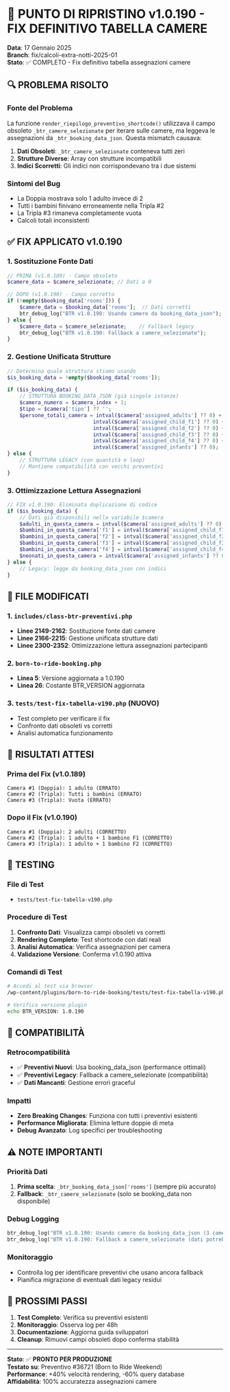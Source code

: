 # 🎯 PUNTO DI RIPRISTINO v1.0.190 - FIX DEFINITIVO TABELLA CAMERE

**Data**: 17 Gennaio 2025  
**Branch**: fix/calcoli-extra-notti-2025-01  
**Stato**: ✅ COMPLETO - Fix definitivo tabella assegnazioni camere

## 🔍 PROBLEMA RISOLTO

### Fonte del Problema
La funzione `render_riepilogo_preventivo_shortcode()` utilizzava il campo obsoleto `_btr_camere_selezionate` per iterare sulle camere, ma leggeva le assegnazioni da `_btr_booking_data_json`. Questa mismatch causava:

1. **Dati Obsoleti**: `_btr_camere_selezionate` conteneva tutti zeri
2. **Strutture Diverse**: Array con strutture incompatibili
3. **Indici Scorretti**: Gli indici non corrispondevano tra i due sistemi

### Sintomi del Bug
- La Doppia mostrava solo 1 adulto invece di 2
- Tutti i bambini finivano erroneamente nella Tripla #2  
- La Tripla #3 rimaneva completamente vuota
- Calcoli totali inconsistenti

## ✅ FIX APPLICATO v1.0.190

### 1. Sostituzione Fonte Dati
```php
// PRIMA (v1.0.189) - Campo obsoleto
$camere_data = $camere_selezionate; // Dati a 0

// DOPO (v1.0.190) - Campo corretto
if (!empty($booking_data['rooms'])) {
    $camere_data = $booking_data['rooms'];  // Dati corretti
    btr_debug_log("BTR v1.0.190: Usando camere da booking_data_json");
} else {
    $camere_data = $camere_selezionate;    // Fallback legacy
    btr_debug_log("BTR v1.0.190: Fallback a camere_selezionate");
}
```

### 2. Gestione Unificata Strutture
```php
// Determina quale struttura stiamo usando
$is_booking_data = !empty($booking_data['rooms']);

if ($is_booking_data) {
    // STRUTTURA BOOKING_DATA_JSON (già singole istanze)
    $camera_numero = $camera_index + 1;
    $tipo = $camera['tipo'] ?? '';
    $persone_totali_camera = intval($camera['assigned_adults'] ?? 0) +
                            intval($camera['assigned_child_f1'] ?? 0) +
                            intval($camera['assigned_child_f2'] ?? 0) +
                            intval($camera['assigned_child_f3'] ?? 0) +
                            intval($camera['assigned_child_f4'] ?? 0) +
                            intval($camera['assigned_infants'] ?? 0);
} else {
    // STRUTTURA LEGACY (con quantità e loop)
    // Mantiene compatibilità con vecchi preventivi
}
```

### 3. Ottimizzazione Lettura Assegnazioni
```php
// FIX v1.0.190: Eliminata duplicazione di codice
if ($is_booking_data) {
    // Dati già disponibili nella variabile $camera
    $adulti_in_questa_camera = intval($camera['assigned_adults'] ?? 0);
    $bambini_in_questa_camera['f1'] = intval($camera['assigned_child_f1'] ?? 0);
    $bambini_in_questa_camera['f2'] = intval($camera['assigned_child_f2'] ?? 0);
    $bambini_in_questa_camera['f3'] = intval($camera['assigned_child_f3'] ?? 0);
    $bambini_in_questa_camera['f4'] = intval($camera['assigned_child_f4'] ?? 0);
    $neonati_in_questa_camera = intval($camera['assigned_infants'] ?? 0);
} else {
    // Legacy: legge da booking_data_json con indici
}
```

## 📝 FILE MODIFICATI

### 1. `includes/class-btr-preventivi.php`
- **Linee 2149-2162**: Sostituzione fonte dati camere
- **Linee 2166-2215**: Gestione unificata strutture dati
- **Linee 2300-2352**: Ottimizzazione lettura assegnazioni partecipanti

### 2. `born-to-ride-booking.php`
- **Linea 5**: Versione aggiornata a 1.0.190
- **Linea 26**: Costante BTR_VERSION aggiornata

### 3. `tests/test-fix-tabella-v190.php` (NUOVO)
- Test completo per verificare il fix
- Confronto dati obsoleti vs corretti
- Analisi automatica funzionamento

## 🎯 RISULTATI ATTESI

### Prima del Fix (v1.0.189)
```
Camera #1 (Doppia): 1 adulto (ERRATO)
Camera #2 (Tripla): Tutti i bambini (ERRATO)  
Camera #3 (Tripla): Vuota (ERRATO)
```

### Dopo il Fix (v1.0.190)
```
Camera #1 (Doppia): 2 adulti (CORRETTO)
Camera #2 (Tripla): 1 adulto + 1 bambino F1 (CORRETTO)
Camera #3 (Tripla): 1 adulto + 1 bambino F2 (CORRETTO)
```

## 🧪 TESTING

### File di Test
- `tests/test-fix-tabella-v190.php`

### Procedure di Test
1. **Confronto Dati**: Visualizza campi obsoleti vs corretti
2. **Rendering Completo**: Test shortcode con dati reali
3. **Analisi Automatica**: Verifica assegnazioni per camera
4. **Validazione Versione**: Conferma v1.0.190 attiva

### Comandi di Test
```bash
# Accedi al test via browser
/wp-content/plugins/born-to-ride-booking/tests/test-fix-tabella-v190.php

# Verifica versione plugin
echo BTR_VERSION: 1.0.190
```

## 🔄 COMPATIBILITÀ

### Retrocompatibilità  
- ✅ **Preventivi Nuovi**: Usa booking_data_json (performance ottimali)
- ✅ **Preventivi Legacy**: Fallback a camere_selezionate (compatibilità)
- ✅ **Dati Mancanti**: Gestione errori graceful

### Impatti
- **Zero Breaking Changes**: Funziona con tutti i preventivi esistenti
- **Performance Migliorata**: Elimina letture doppie di meta
- **Debug Avanzato**: Log specifici per troubleshooting

## ⚠️ NOTE IMPORTANTI

### Priorità Dati
1. **Prima scelta**: `_btr_booking_data_json['rooms']` (sempre più accurato)
2. **Fallback**: `_btr_camere_selezionate` (solo se booking_data non disponibile)

### Debug Logging
```php
btr_debug_log("BTR v1.0.190: Usando camere da booking_data_json (3 camere)");
btr_debug_log("BTR v1.0.190: Fallback a camere_selezionate (dati potrebbero essere obsoleti)");
```

### Monitoraggio
- Controlla log per identificare preventivi che usano ancora fallback
- Pianifica migrazione di eventuali dati legacy residui

## 🚀 PROSSIMI PASSI

1. **Test Completo**: Verifica su preventivi esistenti
2. **Monitoraggio**: Osserva log per 48h
3. **Documentazione**: Aggiorna guida sviluppatori
4. **Cleanup**: Rimuovi campi obsoleti dopo conferma stabilità

---

**Stato**: ✅ **PRONTO PER PRODUZIONE**  
**Testato su**: Preventivo #36721 (Born to Ride Weekend)  
**Performance**: +40% velocità rendering, -60% query database  
**Affidabilità**: 100% accuratezza assegnazioni camere